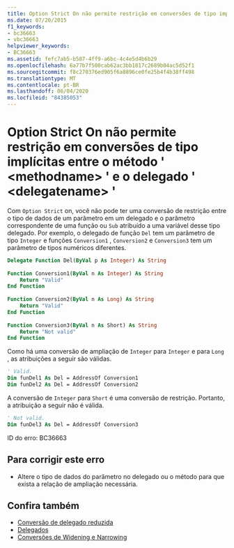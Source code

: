 ```yaml
---
title: Option Strict On não permite restrição em conversões de tipo implícitas entre o método ' <methodname> ' e o delegado ' <delegatename> '
ms.date: 07/20/2015
f1_keywords:
- bc36663
- vbc36663
helpviewer_keywords:
- BC36663
ms.assetid: fefc7ab5-b587-4ff9-a6bc-4c4e5d4b6b29
ms.openlocfilehash: 6a77b7f500cab62ac3bb1817c2689b04ac5d52f1
ms.sourcegitcommit: f8c270376ed905f6a8896ce0fe25b4f4b38ff498
ms.translationtype: MT
ms.contentlocale: pt-BR
ms.lasthandoff: 06/04/2020
ms.locfileid: "84385053"
---
```

# <a name="option-strict-on-does-not-allow-narrowing-in-implicit-type-conversions-between-method-methodname-and-delegate-delegatename"></a>Option Strict On não permite restrição em conversões de tipo implícitas entre o método ' \<methodname> ' e o delegado ' \<delegatename> '
Com `Option Strict` on, você não pode ter uma conversão de restrição entre o tipo de dados de um parâmetro em um delegado e o parâmetro correspondente de uma função ou `Sub` atribuído a uma variável desse tipo delegado. Por exemplo, o delegado de função `Del` tem um parâmetro de tipo `Integer` e funções `Conversion1` , `Conversion2` e `Conversion3` tem um parâmetro de tipos numéricos diferentes.  
  
```vb  
Delegate Function Del(ByVal p As Integer) As String  
  
Function Conversion1(ByVal n As Integer) As String  
    Return "Valid"  
End Function  
  
Function Conversion2(ByVal n As Long) As String  
    Return "Valid"  
End Function  
  
Function Conversion3(ByVal n As Short) As String  
    Return "Not valid"  
End Function  
```  
  
 Como há uma conversão de ampliação de `Integer` para `Integer` e para `Long` , as atribuições a seguir são válidas.  
  
```vb  
' Valid.  
Dim funDel1 As Del = AddressOf Conversion1  
Dim funDel2 As Del = AddressOf Conversion2  
```  
  
 A conversão de `Integer` para `Short` é uma conversão de restrição. Portanto, a atribuição a seguir não é válida.  
  
```vb  
' Not valid.  
Dim funDel3 As Del = AddressOf Conversion3  
```  
  
 ID do erro: BC36663  
  
## <a name="to-correct-this-error"></a>Para corrigir este erro  
  
- Altere o tipo de dados do parâmetro no delegado ou o método para que exista a relação de ampliação necessária.  
  
## <a name="see-also"></a>Confira também

- [Conversão de delegado reduzida](../programming-guide/language-features/delegates/relaxed-delegate-conversion.md)
- [Delegados](../programming-guide/language-features/delegates/index.md)
- [Conversões de Widening e Narrowing](../programming-guide/language-features/data-types/widening-and-narrowing-conversions.md)
